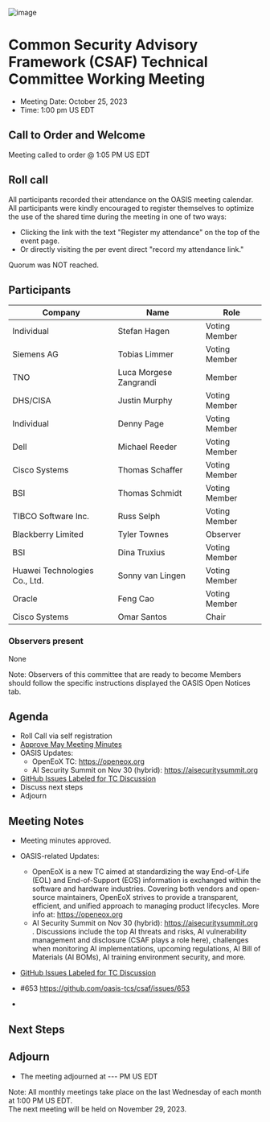 ![image](https://user-images.githubusercontent.com/1690898/139102180-5c1e2583-14f1-4f58-ab2b-9e3807ed529c.png)

# Common Security Advisory Framework (CSAF) Technical Committee Working Meeting

- Meeting Date: October 25, 2023
- Time: 1:00 pm US EDT

## Call to Order and Welcome

Meeting called to order @ 1:05 PM US EDT

## Roll call

All participants recorded their attendance on the OASIS meeting calendar. 
All participants were kindly encouraged to register themselves to optimize the use of the shared time during the meeting in one of two ways:
- Clicking the link with the text "Register my attendance" on the top of the event page.
- Or directly visiting the per event direct "record my attendance link." 

Quorum was NOT reached.


## Participants

| Company                                          | Name                   | Role           |
|--------------------------------------------------|------------------------|----------------|
| Individual                                       | Stefan Hagen           | Voting Member  |
| Siemens AG                                       | Tobias Limmer          | Voting Member  |
| TNO                                              | Luca Morgese Zangrandi | Member         |
| DHS/CISA                                         | Justin Murphy          | Voting Member  |
| Individual                                       | Denny Page             | Voting Member  |
| Dell                                             | Michael Reeder         | Voting Member  |
| Cisco Systems                                    | Thomas Schaffer        | Voting Member  |
| BSI                                              | Thomas Schmidt         | Voting Member  |
| TIBCO Software Inc.                              | Russ Selph             | Voting Member  |
| Blackberry Limited                               | Tyler Townes           | Observer       |
| BSI                                              | Dina Truxius           | Voting Member  |
| Huawei Technologies Co., Ltd.                    | Sonny van Lingen       | Voting Member  |
| Oracle                                           | Feng Cao               | Voting Member  |
| Cisco Systems                                    | Omar Santos            | Chair          |



### Observers present

None

Note: Observers of this committee that are ready to become Members should follow the specific instructions displayed the OASIS Open Notices tab.

## Agenda
- Roll Call via self registration
- [Approve May Meeting Minutes](https://github.com/oasis-tcs/csaf/blob/master/meeting_minutes/)
- OASIS Updates:
  - OpenEoX TC: https://openeox.org
  - AI Security Summit on Nov 30 (hybrid): https://aisecuritysummit.org 
- [GitHub Issues Labeled for TC Discussion](https://github.com/oasis-tcs/csaf/issues?q=is%3Aissue+is%3Aopen+label%3Atc-discussion-needed)
- Discuss next steps
- Adjourn

## Meeting Notes
- Meeting minutes approved.

- OASIS-related Updates:
   - OpenEoX is a new TC aimed at standardizing the way End-of-Life (EOL) and End-of-Support (EOS) information is exchanged within the software and hardware industries. Covering both vendors and open-source maintainers, OpenEoX strives to provide a transparent, efficient, and unified approach to managing product lifecycles. More info at: https://openeox.org
   - AI Security Summit on Nov 30 (hybrid): https://aisecuritysummit.org . Discussions include the top AI threats and risks, AI vulnerability management and disclosure (CSAF plays a role here), challenges when monitoring AI implementations, upcoming regulations, AI Bill of Materials (AI BOMs), AI training environment security, and more.

- [GitHub Issues Labeled for TC Discussion](https://github.com/oasis-tcs/csaf/issues?q=is%3Aissue+is%3Aopen+label%3Atc-discussion-needed)
- #653 https://github.com/oasis-tcs/csaf/issues/653
- 


## Next Steps


## Adjourn
- The meeting adjourned at --- PM US EDT



Note: All monthly meetings take place on the last Wednesday of each month at 1:00 PM US EDT.     
The next meeting will be held on November 29, 2023.  
